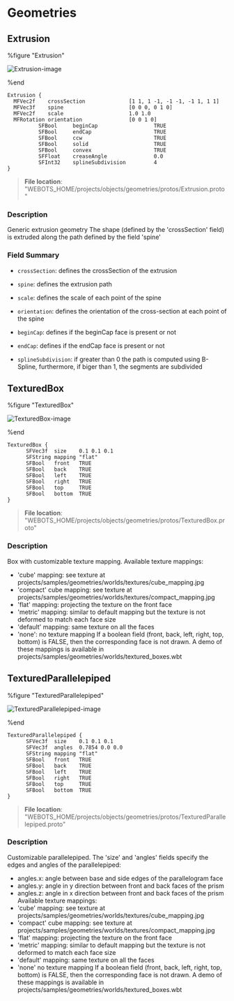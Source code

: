# Geometries

## Extrusion

%figure "Extrusion"

![Extrusion-image](images/objects/geometries/Extrusion/model.png)

%end

```
Extrusion {
  MFVec2f    crossSection              [1 1, 1 -1, -1 -1, -1 1, 1 1]   
  MFVec3f    spine                     [0 0 0, 0 1 0]                  
  MFVec2f    scale                     1.0 1.0                         
  MFRotation orientation               [0 0 1 0]                       
          SFBool     beginCap                  TRUE                            
          SFBool     endCap                    TRUE                            
          SFBool     ccw                       TRUE
          SFBool     solid                     TRUE
          SFBool     convex                    TRUE
          SFFloat    creaseAngle               0.0
          SFInt32    splineSubdivision         4                               
}
```

> **File location**: "WEBOTS\_HOME/projects/objects/geometries/protos/Extrusion.proto"

### Description

Generic extrusion geometry
The shape (defined by the 'crossSection' field) is extruded along
the path defined by the field 'spine'

### Field Summary

- `crossSection`: defines the crossSection of the extrusion

- `spine`: defines the extrusion path

- `scale`: defines the scale of each point of the spine

- `orientation`: defines the orientation of the cross-section at each point of the spine

- `beginCap`: defines if the beginCap face is present or not

- `endCap`: defines if the endCap face is present or not

- `splineSubdivision`: if greater than 0 the path is computed using B-Spline, furthermore, if biger than 1, the segments are subdivided

## TexturedBox

%figure "TexturedBox"

![TexturedBox-image](images/objects/geometries/TexturedBox/model.png)

%end

```
TexturedBox {
      SFVec3f  size    0.1 0.1 0.1
      SFString mapping "flat"
      SFBool   front   TRUE
      SFBool   back    TRUE
      SFBool   left    TRUE
      SFBool   right   TRUE
      SFBool   top     TRUE
      SFBool   bottom  TRUE
}
```

> **File location**: "WEBOTS\_HOME/projects/objects/geometries/protos/TexturedBox.proto"

### Description

Box with customizable texture mapping.
Available texture mappings:
- 'cube' mapping: see texture at projects/samples/geometries/worlds/textures/cube_mapping.jpg
- 'compact' cube mapping: see texture at projects/samples/geometries/worlds/textures/compact_mapping.jpg
- 'flat' mapping: projecting the texture on the front face
- 'metric' mapping: similar to default mapping but the texture is not deformed to match each face size
- 'default' mapping: same texture on all the faces
- 'none': no texture mapping
If a boolean field (front, back, left, right, top, bottom) is FALSE, then the corresponding face is not
drawn.
A demo of these mappings is available in projects/samples/geometries/worlds/textured_boxes.wbt

## TexturedParallelepiped

%figure "TexturedParallelepiped"

![TexturedParallelepiped-image](images/objects/geometries/TexturedParallelepiped/model.png)

%end

```
TexturedParallelepiped {
      SFVec3f  size    0.1 0.1 0.1
      SFVec3f  angles  0.7854 0.0 0.0
      SFString mapping "flat"
      SFBool   front   TRUE
      SFBool   back    TRUE
      SFBool   left    TRUE
      SFBool   right   TRUE
      SFBool   top     TRUE
      SFBool   bottom  TRUE
}
```

> **File location**: "WEBOTS\_HOME/projects/objects/geometries/protos/TexturedParallelepiped.proto"

### Description

Customizable parallelepiped.
The 'size' and 'angles' fields specify the edges and angles of the parallelepiped:
- angles.x: angle between base and side edges of the parallelogram face
- angles.y: angle in y direction between front and back faces of the prism
- angles.z: angle in x direction between front and back faces of the prism
Available texture mappings:
- 'cube' mapping: see texture at projects/samples/geometries/worlds/textures/cube_mapping.jpg
- 'compact' cube mapping: see texture at projects/samples/geometries/worlds/textures/compact_mapping.jpg
- 'flat' mapping: projecting the texture on the front face
- 'metric' mapping: similar to default mapping but the texture is not deformed to match each face size
- 'default' mapping: same texture on all the faces
- 'none' no texture mapping
If a boolean field (front, back, left, right, top, bottom) is FALSE, then the corresponding face is not
drawn.
A demo of these mappings is available in projects/samples/geometries/worlds/textured_boxes.wbt

